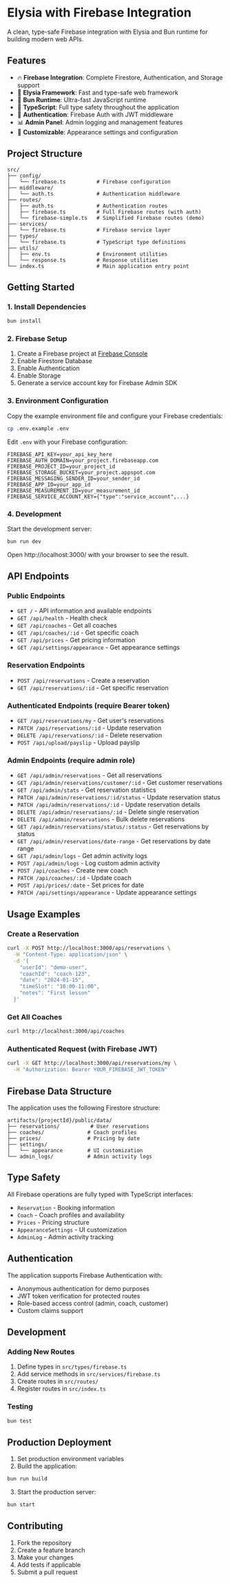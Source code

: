 # Elysia with Firebase Integration

A clean, type-safe Firebase integration with Elysia and Bun runtime for building modern web APIs.

## Features

- 🔥 **Firebase Integration**: Complete Firestore, Authentication, and Storage support
- 🦊 **Elysia Framework**: Fast and type-safe web framework
- 🚀 **Bun Runtime**: Ultra-fast JavaScript runtime
- 📝 **TypeScript**: Full type safety throughout the application
- 🔐 **Authentication**: Firebase Auth with JWT middleware
- 📊 **Admin Panel**: Admin logging and management features
- 🎨 **Customizable**: Appearance settings and configuration

## Project Structure

```
src/
├── config/
│   └── firebase.ts          # Firebase configuration
├── middleware/
│   └── auth.ts              # Authentication middleware
├── routes/
│   ├── auth.ts              # Authentication routes
│   ├── firebase.ts          # Full Firebase routes (with auth)
│   └── firebase-simple.ts   # Simplified Firebase routes (demo)
├── services/
│   └── firebase.ts          # Firebase service layer
├── types/
│   └── firebase.ts          # TypeScript type definitions
├── utils/
│   ├── env.ts               # Environment utilities
│   └── response.ts          # Response utilities
└── index.ts                 # Main application entry point
```

## Getting Started

### 1. Install Dependencies
```bash
bun install
```

### 2. Firebase Setup
1. Create a Firebase project at [Firebase Console](https://console.firebase.google.com)
2. Enable Firestore Database
3. Enable Authentication
4. Enable Storage
5. Generate a service account key for Firebase Admin SDK

### 3. Environment Configuration
Copy the example environment file and configure your Firebase credentials:
```bash
cp .env.example .env
```

Edit `.env` with your Firebase configuration:
```env
FIREBASE_API_KEY=your_api_key_here
FIREBASE_AUTH_DOMAIN=your_project.firebaseapp.com
FIREBASE_PROJECT_ID=your_project_id
FIREBASE_STORAGE_BUCKET=your_project.appspot.com
FIREBASE_MESSAGING_SENDER_ID=your_sender_id
FIREBASE_APP_ID=your_app_id
FIREBASE_MEASUREMENT_ID=your_measurement_id
FIREBASE_SERVICE_ACCOUNT_KEY={"type":"service_account",...}
```

### 4. Development
Start the development server:
```bash
bun run dev
```

Open http://localhost:3000/ with your browser to see the result.

## API Endpoints

### Public Endpoints
- `GET /` - API information and available endpoints
- `GET /api/health` - Health check
- `GET /api/coaches` - Get all coaches
- `GET /api/coaches/:id` - Get specific coach
- `GET /api/prices` - Get pricing information
- `GET /api/settings/appearance` - Get appearance settings

### Reservation Endpoints
- `POST /api/reservations` - Create a reservation
- `GET /api/reservations/:id` - Get specific reservation

### Authenticated Endpoints (require Bearer token)
- `GET /api/reservations/my` - Get user's reservations
- `PATCH /api/reservations/:id` - Update reservation
- `DELETE /api/reservations/:id` - Delete reservation
- `POST /api/upload/payslip` - Upload payslip

### Admin Endpoints (require admin role)
- `GET /api/admin/reservations` - Get all reservations
- `GET /api/admin/reservations/customer/:id` - Get customer reservations
- `GET /api/admin/stats` - Get reservation statistics
- `PATCH /api/admin/reservations/:id/status` - Update reservation status
- `PATCH /api/admin/reservations/:id` - Update reservation details
- `DELETE /api/admin/reservations/:id` - Delete single reservation
- `DELETE /api/admin/reservations` - Bulk delete reservations
- `GET /api/admin/reservations/status/:status` - Get reservations by status
- `GET /api/admin/reservations/date-range` - Get reservations by date range
- `GET /api/admin/logs` - Get admin activity logs
- `POST /api/admin/logs` - Log custom admin activity
- `POST /api/coaches` - Create new coach
- `PATCH /api/coaches/:id` - Update coach
- `POST /api/prices/:date` - Set prices for date
- `PATCH /api/settings/appearance` - Update appearance settings

## Usage Examples

### Create a Reservation
```bash
curl -X POST http://localhost:3000/api/reservations \
  -H "Content-Type: application/json" \
  -d '{
    "userId": "demo-user",
    "coachId": "coach-123",
    "date": "2024-01-15",
    "timeSlot": "10:00-11:00",
    "notes": "First lesson"
  }'
```

### Get All Coaches
```bash
curl http://localhost:3000/api/coaches
```

### Authenticated Request (with Firebase JWT)
```bash
curl -X GET http://localhost:3000/api/reservations/my \
  -H "Authorization: Bearer YOUR_FIREBASE_JWT_TOKEN"
```

## Firebase Data Structure

The application uses the following Firestore structure:
```
artifacts/{projectId}/public/data/
├── reservations/          # User reservations
├── coaches/              # Coach profiles
├── prices/               # Pricing by date
├── settings/
│   └── appearance        # UI customization
└── admin_logs/           # Admin activity logs
```

## Type Safety

All Firebase operations are fully typed with TypeScript interfaces:
- `Reservation` - Booking information
- `Coach` - Coach profiles and availability
- `Prices` - Pricing structure
- `AppearanceSettings` - UI customization
- `AdminLog` - Admin activity tracking

## Authentication

The application supports Firebase Authentication with:
- Anonymous authentication for demo purposes
- JWT token verification for protected routes
- Role-based access control (admin, coach, customer)
- Custom claims support

## Development

### Adding New Routes
1. Define types in `src/types/firebase.ts`
2. Add service methods in `src/services/firebase.ts`
3. Create routes in `src/routes/`
4. Register routes in `src/index.ts`

### Testing
```bash
bun test
```

## Production Deployment

1. Set production environment variables
2. Build the application:
```bash
bun run build
```
3. Start the production server:
```bash
bun start
```

## Contributing

1. Fork the repository
2. Create a feature branch
3. Make your changes
4. Add tests if applicable
5. Submit a pull request